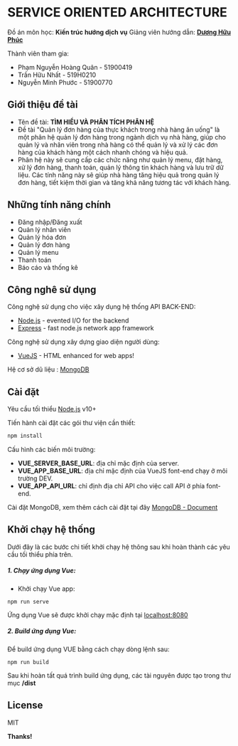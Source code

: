 # SERVICE ORIENTED ARCHITECTURE

Đồ án môn học: **Kiến trúc hướng dịch vụ**
Giảng viên hướng dẫn: [**Dương Hữu Phúc**][dhp]

Thành viên tham gia:

-   Phạm Nguyễn Hoàng Quân - 51900419
-   Trần Hữu Nhất - 519H0210
-   Nguyễn Minh Phước - 51900770

## Giới thiệu đề tài

-   Tên đề tài: **TÌM HIỂU VÀ PHÂN TÍCH PHÂN HỆ**
-   Đề tài "Quản lý đơn hàng của thực khách trong nhà hàng ăn uống" là một phân hệ quản lý đơn hàng trong ngành dịch vụ nhà hàng, giúp cho quản lý và nhân viên trong nhà hàng có thể quản lý và xử lý các đơn hàng của khách hàng một cách nhanh chóng và hiệu quả.
-   Phân hệ này sẽ cung cấp các chức năng như quản lý menu, đặt hàng, xử lý đơn hàng, thanh toán, quản lý thông tin khách hàng và lưu trữ dữ liệu. Các tính năng này sẽ giúp nhà hàng tăng hiệu quả trong quản lý đơn hàng, tiết kiệm thời gian và tăng khả năng tương tác với khách hàng.

## Những tính năng chính

-   Đăng nhập/Đăng xuất
-   Quản lý nhân viên
-   Quản lý hóa đơn
-   Quản lý đơn hàng
-   Quản lý menu
-   Thanh toán
-   Báo cáo và thống kê

## Công nghê sử dụng

Công nghệ sử dụng cho việc xây dụng hệ thống API BACK-END:

-   [Node.js] - evented I/O for the backend
-   [Express] - fast node.js network app framework

Công nghệ sử dụng xây dựng giao diện người dùng:

-   [VueJS] - HTML enhanced for web apps!

Hệ cơ sở dũ liệu : [MongoDB]

## Cài đặt

Yêu cầu tối thiểu [Node.js](https://nodejs.org/) v10+

Tiến hành cài đặt các gói thư viện cần thiết:

```sh
npm install
```

Cấu hình các biến môi trường:

-   **VUE_SERVER_BASE_URL**: địa chỉ mặc định của server.
-   **VUE_APP_BASE_URL**: địa chỉ mặc định của VueJS font-end chạy ở môi trường DEV.
-   **VUE_APP_API_URL**: chỉ định địa chỉ API cho việc call API ở phía font-end.

Cài đặt MongoDB, xem thêm cách cài đặt tại đây [MongoDB - Document]

## Khởi chạy hệ thống

Dưới đây là các bước chi tiết khởi chạy hệ thông sau khi hoàn thành các yêu cầu tối thiểu phía trên.

##### 1. Chạy ứng dụng Vue:

-   Khởi chạy Vue app:

```
npm run serve
```

Ứng dụng Vue sẽ được khởi chạy mặc định tại [localhost:8080](http://localhost:8080)

##### 2. Build ứng dụng Vue:

Để build ứng dụng VUE bằng cách chạy dòng lệnh sau:

```
npm run build
```

Sau khi hoàn tất quá trình build ứng dụng, các tài nguyên được tạo trong thư mục **/dist**

## License

MIT

**Thanks!**

[//]: # "These are reference links used in the body of this note and get stripped out when the markdown processor does its job. There is no need to format nicely because it shouldn't be seen. Thanks SO - http://stackoverflow.com/questions/4823468/store-comments-in-markdown-syntax"
[dhp]: https://github.com/duonghuuphuc
[git]: https://git-scm.com/
[node.js]: http://nodejs.org
[express]: http://expressjs.com
[vuejs]: http://vuejs.org
[mongodb]: https://www.mongodb.com
[mongodb - document]: https://www.mongodb.com/docs/
